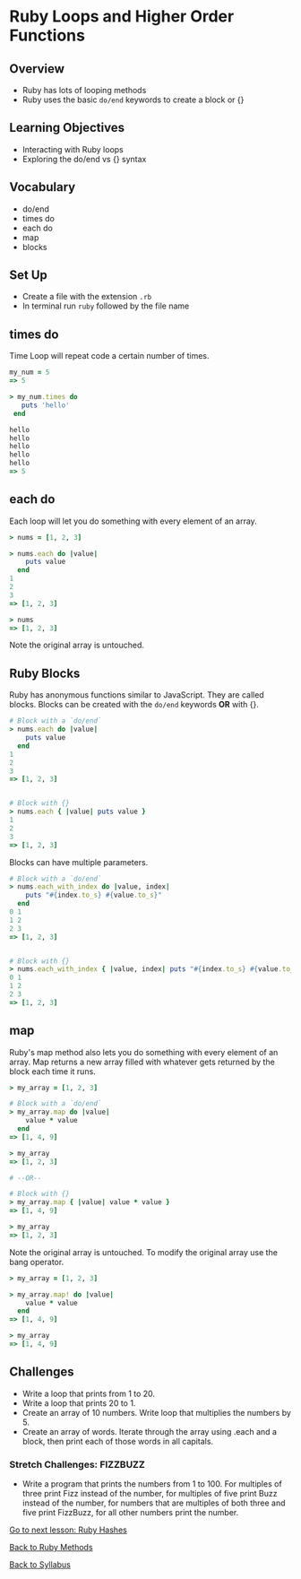 # Ruby Loops and Higher Order Functions

## Overview
- Ruby has lots of looping methods
- Ruby uses the basic `do/end` keywords to create a block or {}

## Learning Objectives
- Interacting with Ruby loops
- Exploring the do/end vs {} syntax

## Vocabulary
- do/end
- times do
- each do
- map
- blocks

## Set Up
- Create a file with the extension `.rb`
- In terminal run `ruby` followed by the file name

## times do

Time Loop will repeat code a certain number of times.

```ruby
my_num = 5
=> 5

> my_num.times do
   puts 'hello'
 end

hello
hello
hello
hello
hello
=> 5
```

## each do

Each loop will let you do something with every element of an array.

```ruby
> nums = [1, 2, 3]

> nums.each do |value|
    puts value
  end
1
2
3
=> [1, 2, 3]

> nums  
=> [1, 2, 3]
````
Note the original array is untouched.

## Ruby Blocks

Ruby has anonymous functions similar to JavaScript. They are called blocks. Blocks can be created with the `do/end` keywords **OR** with {}.

```ruby
# Block with a `do/end`
> nums.each do |value|
    puts value
  end
1
2
3
=> [1, 2, 3]


# Block with {}
> nums.each { |value| puts value }
1
2
3
=> [1, 2, 3]
```

Blocks can have multiple parameters.

```ruby
# Block with a `do/end`
> nums.each_with_index do |value, index|
    puts "#{index.to_s} #{value.to_s}"
  end
0 1
1 2
2 3
=> [1, 2, 3]


# Block with {}
> nums.each_with_index { |value, index| puts "#{index.to_s} #{value.to_s}" }
0 1
1 2
2 3
=> [1, 2, 3]
```

## map

Ruby's map method also lets you do something with every element of an array. Map returns a new array filled with whatever gets returned by the block each time it runs.

```ruby
> my_array = [1, 2, 3]

# Block with a `do/end`
> my_array.map do |value|
    value * value
  end
=> [1, 4, 9]

> my_array
=> [1, 2, 3]

# --OR--

# Block with {}
> my_array.map { |value| value * value }
=> [1, 4, 9]

> my_array                   
=> [1, 2, 3]
```
Note the original array is untouched. To modify the original array use the bang operator.

```ruby
> my_array = [1, 2, 3]

> my_array.map! do |value|
    value * value
  end
=> [1, 4, 9]

> my_array
=> [1, 4, 9]
```


## Challenges

- Write a loop that prints from 1 to 20.
- Write a loop that prints 20 to 1.
- Create an array of 10 numbers. Write loop that multiplies the numbers by 5.
- Create an array of words. Iterate through the array using .each and a block, then print each of those words in all capitals.

### Stretch Challenges: FIZZBUZZ
- Write a program that prints the numbers from 1 to 100. For multiples of three print Fizz instead of the number, for multiples of five print Buzz instead of the number, for numbers that are multiples of both three and five print FizzBuzz, for all other numbers print the number.

[Go to next lesson: Ruby Hashes](./hashes.md)

[Back to Ruby Methods](./methods.md)

[Back to Syllabus](../README.md)
